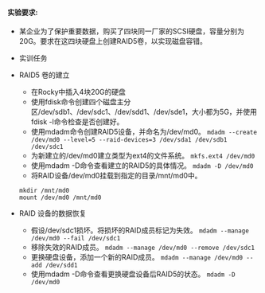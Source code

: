 #### 实验要求:

- 某企业为了保护重要数据，购买了四块同一厂家的SCSI硬盘，容量分别为20G。要求在这四块硬盘上创建RAID5卷，以实现磁盘容错。
- 实训任务
- RAID5 卷的建立

  - 在Rocky中插入4块20G的硬盘
  - 使用fdisk命令创建四个磁盘主分区/dev/sdb1、/dev/sdc1、/dev/sdd1、/dev/sde1，大小都为5G，并使用fdisk -l命令检查是否创建好。
  - 使用mdadm命令创建RAID5设备，并命名为/dev/md0。
    ``mdadm --create /dev/md0 --level=5 --raid-devices=3 /dev/sda1 /dev/sdb1 /dev/sdc1``
  - 为新建立的/dev/md0建立类型为ext4的文件系统。
    ``mkfs.ext4 /dev/md0``
  - 使用mdadm -D命令查看建立的RAID5的具体情况。
    ``mdadm -D /dev/md0``
  - 将RAID设备/dev/md0挂载到指定的目录/mnt/md0中。

  ```
  mkdir /mnt/md0
  mount /dev/md0 /mnt/md0
  ```
- RAID 设备的数据恢复

  - 假设/dev/sdc1损坏。将损坏的RAID成员标记为失效。
    ``mdadm --manage /dev/md0 --fail /dev/sdc1``
  - 移除失效的RAID成员。
    ``mdadm --manage /dev/md0 --remove /dev/sdc1``
  - 更换硬盘设备，添加一个新的RAID成员。
    ``mdadm --manage /dev/md0 --add /dev/sdd1``
  - 使用mdadm -D命令查看更换硬盘设备后RAID5的状态。
    ``mdadm -D /dev/md0``

